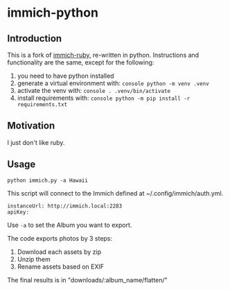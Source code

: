 # immich-python

## Introduction

This is a fork of [immich-ruby](https://github.com/chengguangnan/immich-ruby), re-written in python. Instructions and functionality are the same, except for the following:

1. you need to have python installed
1. generate a virtual environment with:
        ```console
        python -m venv .venv
        ```
1. activate the venv with:
        ```console
        . .venv/bin/activate
        ```
1. install requirements with:
        ```console
        python -m pip install -r requirements.txt
        ```

## Motivation

I just don't like ruby.

## Usage

```
python immich.py -a Hawaii
```

This script will connect to the Immich defined at ~/.config/immich/auth.yml. 

```
instanceUrl: http://immich.local:2283
apiKey: 
```

Use `-a` to set the Album you want to export.

The code exports photos by 3 steps:

1. Download each assets by zip
2. Unzip them
3. Rename assets based on EXIF

The final results is in "downloads/:album_name/flatten/"




